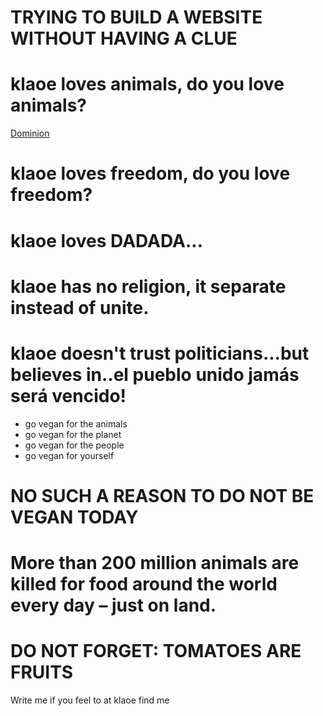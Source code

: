 # TRYING TO BUILD A WEBSITE WITHOUT HAVING A CLUE


# klaoe loves animals, do you love animals?
[Dominion](https://www.dominionmovement.com "Dominion")

# klaoe loves freedom, do you love freedom?
# klaoe loves DADADA...

# klaoe has no religion, it separate instead of unite.
# klaoe doesn't trust politicians...but believes in..el pueblo unido jamás será vencido!

- go vegan for the animals
- go vegan for the planet
- go vegan for the people
- go vegan for yourself


# NO SUCH A REASON TO DO NOT BE VEGAN TODAY
# More than 200 million animals are killed for food around the world every day – just on land.


# DO NOT FORGET: TOMATOES ARE FRUITS

Write me if you feel to at klaoe find me
